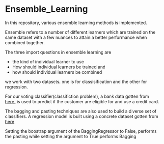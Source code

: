 # Ensemble_Learning 

In this repository, various ensemble learning methods is implemented.

Ensemble refers to a number of different learners which are trained on the same dataset with a few nuances to attain a better performance when combined together.

The three import questions in ensemble learning are
- the kind of individual learner to use 
- How should individual learners be trained and
- how should individual learners be combined

we work with two datasets. one is for classisification and the other for regression. 


For our voting classifier(classifiction problem), a bank data gotten from <a href=https://www.kaggle.com/itsmesunil/bank-loan-modelling target='_blank'>here.</a> is used to predict if the customer are eligible for and use a credit card.

The bagging and pasting techniques are also used to build a diverse set of classifiers. A regression model is built using a concrete dataset gotten from <a href=https://www.kaggle.com/maajdl/yeh-concret-data target='_blank'> here</a>

Setting the boostrap argument of the BaggingRegressor to False, performs the pasting while setting the argument to True performs Bagging